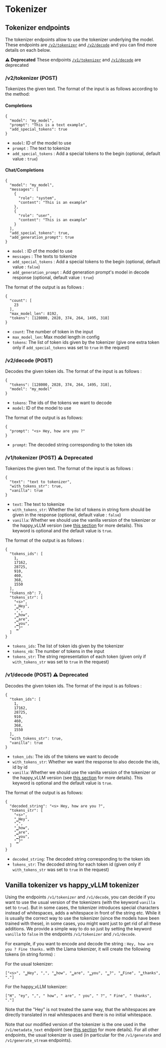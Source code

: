 # Tokenizer

## Tokenizer endpoints

The tokenizer endpoints allow to use the tokenizer underlying the model. These endpoints are [`/v2/tokenizer`](#v2tokenizer-post) and [`/v2/decode`](#v2decode-post) and you can find more details on each below.

:warning: **Deprecated** These endpoints [`/v1/tokenizer`](#v1tokenizer-post) and [`/v1/decode`](#v1decode-post) are deprecated

### /v2/tokenizer (POST)
Tokenizes the given text. The format of the input is as follows according to the method:

#### Completions

```
{
  "model": "my_model",
  "prompt": "This is a text example",
  "add_special_tokens": true
}
```

  - `model`: ID of the model to use
  - `prompt` : The text to tokenize
  - `add_special_tokens` : Add a special tokens to the begin (optional, default value : `true`)

#### Chat/Completions

```
{
  "model": "my_model",
  "messages": [
    {
      "role": "system",
      "content": "This is an example"
    },
    {
      "role": "user",
      "content": "This is an example"
    }
  ],
  "add_special_tokens": true,
  "add_generation_prompt": true
}
```

 - `model` : ID of the model to use
 - `messages` : The texts to tokenize
 - `add_special_tokens` : Add a special tokens to the begin (optional, default value : `false`)
 - `add_generation_prompt` : Add generation prompt's model in decode response (optional, default value : `true`)

The format of the output is as follows :

```
{
  "count": [
    23
  ],
  "max_model_len": 8192,
  "tokens": [128000, 2028, 374, 264, 1495, 318]
}
```

 - `count`: The number of token in the input
 - `max_model_len`: Max model length in config
 - `tokens`: The list of token ids given by the tokenizer (give one extra token only if `add_special_tokens` was set to `true` in the request)


### /v2/decode (POST)

Decodes the given token ids. The format of the input is as follows :

```
{
  "tokens": [128000, 2028, 374, 264, 1495, 318],
  "model": "my_model"
}
```

 - `tokens`: The ids of the tokens we want to decode
 - `model`: ID of the model to use

The format of the output is as follows:

```
{
  "prompt": "<s> Hey, how are you ?"
}
```

 - `prompt`: The decoded string corresponding to the token ids


### /v1/tokenizer (POST) :warning: **Deprecated**

Tokenizes the given text. The format of the input is as follows :

```
{
  "text": "text to tokenizer",
  "with_tokens_str": true,
  "vanilla": true
}
```

 - `text`: The text to tokenize
 - `with_tokens_str`: Whether the list of tokens in string form should be given in the response (optional, default value : `false`)
 - `vanilla`: Whether we should use the vanilla version of the tokenizer or the happy_vLLM version (see [this section](#vanilla-tokenizer-vs-happy_vllm-tokenizer) for more details). This keyword is optional and the default value is `true`.

The format of the output is as follows :

```
{
  "tokens_ids": [
    1,
    17162,
    28725,
    910,
    460,
    368,
    1550
  ],
  "tokens_nb": 7,
  "tokens_str": [
    "<s>",
    "▁Hey",
    ",",
    "▁how",
    "▁are",
    "▁you",
    "▁?"
  ]
}
```

 - `tokens_ids`: The list of token ids given by the tokenizer
 - `tokens_nb`: The number of tokens in the input
 - `tokens_str`: The string representation of each token (given only if `with_tokens_str` was set to `true` in the request)

### /v1/decode (POST) :warning: **Deprecated**

Decodes the given token ids. The format of the input is as follows :

```
{
  "token_ids": [
    1,
    17162,
    28725,
    910,
    460,
    368,
    1550
  ],
  "with_tokens_str": true,
  "vanilla": true
}
```

 - `token_ids`: The ids of the tokens we want to decode
 - `with_tokens_str`: Whether we want the response to also decode the ids, id by id
 - `vanilla`: Whether we should use the vanilla version of the tokenizer or the happy_vLLM version (see [this section](#vanilla-tokenizer-vs-happy_vllm-tokenizer) for more details). This keyword is optional and the default value is `true`.

The format of the output is as follows:

```
{
  "decoded_string": "<s> Hey, how are you ?",
  "tokens_str": [
    "<s>",
    "▁Hey",
    ",",
    "▁how",
    "▁are",
    "▁you",
    "▁?"
  ]
}
```

 - `decoded_string`: The decoded string corresponding to the token ids
 - ̀`tokens_str`: The decoded string for each token id (given only if `with_tokens_str` was set to `true` in the request)

## Vanilla tokenizer vs happy_vLLM tokenizer

Using the endpoints `/v1/tokenizer` and `/v1/decode`, you can decide if you want to use the usual version of the tokenizers (with the keyword `vanilla` set to `true`). But in some cases, the tokenizer introduces special characters instead of whitespaces, adds a whitespace in front of the string etc. While it is usually the correct way to use the tokenizer (since the models have been trained with these), in some cases, you might want just to get rid of all these additions. We provide a simple way to do so just by setting the keyword `vanilla` to `false` in the endpoints `/v1/tokenizer` and `/v1/decode`.

For example, if you want to encode and decode the string : `Hey, how are you ? Fine thanks.` with the Llama tokenizer, it will create the following tokens (in string forms) : 

For the usual tokenizer:

`["<s>", "▁Hey", ",", "▁how", "▁are", "▁you", "▁?", "▁Fine", "▁thanks", "."]` 

For the happy_vLLM tokenizer:

`["H", "ey", ",", " how", " are", " you", " ?", " Fine", " thanks", "."]`

 Note that the "Hey" is not treated the same way, that the whitespaces are directly translated in real whitespaces and there is no initial whitespace.

Note that our modified version of the tokenizer is the one used in the `/v1/metadata_text` endpoint (see [this section](data_manipulation.md#metadata_text-post) for more details). For all other endpoints, the usual tokenizer is used (in particular for the `/v1/generate` and `/v1/generate_stream` endpoints).